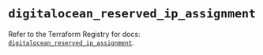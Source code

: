# `digitalocean_reserved_ip_assignment`

Refer to the Terraform Registry for docs: [`digitalocean_reserved_ip_assignment`](https://registry.terraform.io/providers/digitalocean/digitalocean/2.64.0/docs/resources/reserved_ip_assignment).
